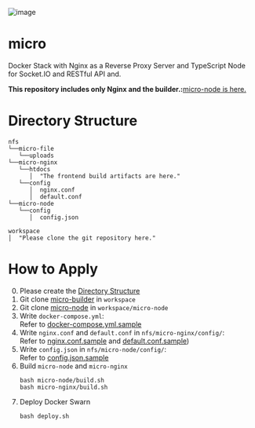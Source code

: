 ![image](https://github.com/kimhyunsoon/micro-builder/assets/60641694/53ca8710-58da-4b68-9077-a52970b87f61)

# micro
Docker Stack with Nginx as a Reverse Proxy Server and TypeScript Node for Socket.IO and RESTful API and.

**This repository includes only Nginx and the builder.:**[micro-node is here.](https://github.com/kimhyunsoon/micro-node)  

# Directory Structure
```
nfs
└──micro-file
   └──uploads
└──micro-nginx
   └──htdocs
      │  "The frontend build artifacts are here."
   └──config
      │  nginx.conf
      │  default.conf
└──micro-node
   └──config
      │  config.json

workspace
│  "Please clone the git repository here."
```

# How to Apply
0. Please create the [Directory Structure](#directory-structure)
1. Git clone [micro-builder](https://github.com/kimhyunsoon/micro-builder) in `workspace`
2. Git clone [micro-node](https://github.com/kimhyunsoon/micro-node) in `workspace/micro-node`
3. Write `docker-compose.yml`:  
   Refer to [docker-compose.yml.sample](https://github.com/kimhyunsoon/micro-builder/blob/main/docker-compose.yml.sample)
4. Write `nginx.conf` and `default.conf` in `nfs/micro-nginx/config/`:  
   Refer to [nginx.conf.sample](https://github.com/kimhyunsoon/micro-builder/blob/main/nginx.conf.sample) and [default.conf.sample](https://github.com/kimhyunsoon/micro-builder/blob/main/default.conf.sample))
5. Write `config.json` in `nfs/micro-node/config/`:  
   Refer to [config.json.sample](https://github.com/kimhyunsoon/micro-node/config.json.sample)
6. Build `micro-node` and `micro-nginx`
   ```
   bash micro-node/build.sh
   bash micro-nginx/build.sh
   ```
7. Deploy Docker Swarn
   ```
   bash deploy.sh
   ```
